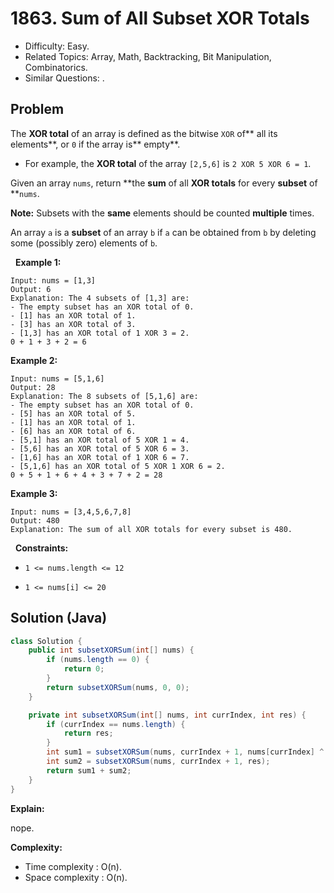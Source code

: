 # 1863. Sum of All Subset XOR Totals

- Difficulty: Easy.
- Related Topics: Array, Math, Backtracking, Bit Manipulation, Combinatorics.
- Similar Questions: .

## Problem

The **XOR total** of an array is defined as the bitwise ```XOR``` of** all its elements**, or ```0``` if the array is** empty**.


	
- For example, the **XOR total** of the array ```[2,5,6]``` is ```2 XOR 5 XOR 6 = 1```.


Given an array ```nums```, return **the **sum** of all **XOR totals** for every **subset** of **```nums```. 

**Note:** Subsets with the **same** elements should be counted **multiple** times.

An array ```a``` is a **subset** of an array ```b``` if ```a``` can be obtained from ```b``` by deleting some (possibly zero) elements of ```b```.

 
**Example 1:**

```
Input: nums = [1,3]
Output: 6
Explanation: The 4 subsets of [1,3] are:
- The empty subset has an XOR total of 0.
- [1] has an XOR total of 1.
- [3] has an XOR total of 3.
- [1,3] has an XOR total of 1 XOR 3 = 2.
0 + 1 + 3 + 2 = 6
```

**Example 2:**

```
Input: nums = [5,1,6]
Output: 28
Explanation: The 8 subsets of [5,1,6] are:
- The empty subset has an XOR total of 0.
- [5] has an XOR total of 5.
- [1] has an XOR total of 1.
- [6] has an XOR total of 6.
- [5,1] has an XOR total of 5 XOR 1 = 4.
- [5,6] has an XOR total of 5 XOR 6 = 3.
- [1,6] has an XOR total of 1 XOR 6 = 7.
- [5,1,6] has an XOR total of 5 XOR 1 XOR 6 = 2.
0 + 5 + 1 + 6 + 4 + 3 + 7 + 2 = 28
```

**Example 3:**

```
Input: nums = [3,4,5,6,7,8]
Output: 480
Explanation: The sum of all XOR totals for every subset is 480.
```

 
**Constraints:**


	
- ```1 <= nums.length <= 12```
	
- ```1 <= nums[i] <= 20```



## Solution (Java)

```java
class Solution {
    public int subsetXORSum(int[] nums) {
        if (nums.length == 0) {
            return 0;
        }
        return subsetXORSum(nums, 0, 0);
    }

    private int subsetXORSum(int[] nums, int currIndex, int res) {
        if (currIndex == nums.length) {
            return res;
        }
        int sum1 = subsetXORSum(nums, currIndex + 1, nums[currIndex] ^ res);
        int sum2 = subsetXORSum(nums, currIndex + 1, res);
        return sum1 + sum2;
    }
}
```

**Explain:**

nope.

**Complexity:**

* Time complexity : O(n).
* Space complexity : O(n).
